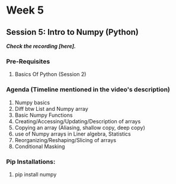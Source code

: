 # Week 5
## Session 5: Intro to Numpy (Python)
***Check the recording [here].*** <!--*(https://youtu.be/dmAMbmiSUy8)-->

### Pre-Requisites
1) Basics Of Python (Session 2)


### Agenda (Timeline mentioned in the video's description)
1) Numpy basics
2) Diff btw List and Numpy array
3) Basic Numpy Functions
4) Creating/Accessing/Updating/Description of arrays
5) Copying an array (Aliasing, shallow copy, deep copy)
6) use of Numpy arrays in Liner algebra, Statistics
7) Reorganizing/Reshaping/Slicing of arrays
8) Conditional Masking

### Pip Installations:
1) pip install numpy
